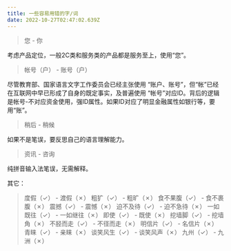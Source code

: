```yaml
---
title: 一些容易用错的字/词
date: 2022-10-27T02:47:02.639Z
---
```

>  您 - 你

考虑产品定位，一般2C类和服务类的产品都是服务至上，使用“您”。



>  帐号（户） - 账号（户）

尽管教育部、国家语言文字工作委员会已经主张使用 “账户、账号”，但“帐”已经在互联网中早已形成了自身的既定事实，及普遍使用 “帐号”对应ID。背后的逻辑是帐号-不对应资金使用，强ID属性。如果ID对应了明显金融属性如银行等，要用“账”。



>  稍后 - 稍候

如果不是笔误，要反思自己的语言理解能力。 



>  资讯 - 咨询

纯拼音输入法笔误，无需解释。



其它：

>  度假（✓） - 渡假（✗）
>  粗犷（✓） - 粗旷（✗）
>  食不果腹（✓） - 食不裹腹（✗）
>  震撼（✓） - 震憾（✗）
>  迫不及待（✓） - 迫不急待（✗）
>  一如既往（✓） - 一如继往（✗）
>  即使（✓） - 既使（✗）
>  挖墙脚（✓） - 挖墙角（✗）
>  不胫而走（✓） - 不径而走（✗）
>  明信片（✓） - 名信片（✗）
>  青睐（✓） - 亲睐（✗）
>  谈笑风生（✓） - 谈笑风声（✗）
>  九州（✓） - 九洲（✗）